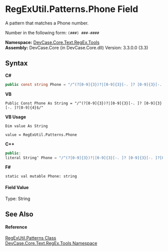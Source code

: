 # RegExUtil.Patterns.Phone Field
 

A pattern that matches a Phone number. 

 Number in the following form: `(###) ###-####`

**Namespace:**&nbsp;<a href="N_DevCase_Core_Text_RegEx_Tools">DevCase.Core.Text.RegEx.Tools</a><br />**Assembly:**&nbsp;DevCase.Core (in DevCase.Core.dll) Version: 3.3.0.0 (3.3)

## Syntax

**C#**<br />
``` C#
public const string Phone = "/^(?[0-9]{3})?|[0-9]{3}[-. ]? [0-9]{3}[-. ]?[0-9]{4}$/"
```

**VB**<br />
``` VB
Public Const Phone As String = "/^(?[0-9]{3})?|[0-9]{3}[-. ]? [0-9]{3}[-. ]?[0-9]{4}$/"
```

**VB Usage**<br />
``` VB Usage
Dim value As String

value = RegExUtil.Patterns.Phone

```

**C++**<br />
``` C++
public:
literal String^ Phone = "/^(?[0-9]{3})?|[0-9]{3}[-. ]? [0-9]{3}[-. ]?[0-9]{4}$/"
```

**F#**<br />
``` F#
static val mutable Phone: string
```


#### Field Value
Type: String

## See Also


#### Reference
<a href="T_DevCase_Core_Text_RegEx_Tools_RegExUtil_Patterns">RegExUtil.Patterns Class</a><br /><a href="N_DevCase_Core_Text_RegEx_Tools">DevCase.Core.Text.RegEx.Tools Namespace</a><br />
